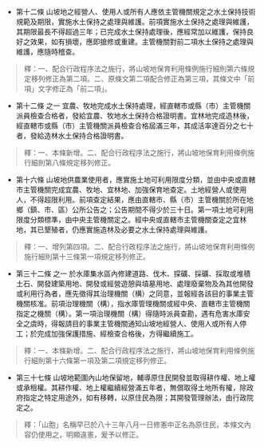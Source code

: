 * 第十二條 山坡地之經營人、使用人或所有人應依主管機關規定之水土保持技術規範及期限，實施水土保持之處理與維護。前項實施水土保持之處理與維護，其期限最長不得超過三年；已完成水土保持處理後，應經常加以維護，保持良好之效果，如有損壞，應即搶修或重建。主管機關對前二項水土保持之處理與維護，應隨時稽查。

> 釋：一、配合行政程序法之施行，將山坡地保育利用條例施行細則第六條規定移列修正為第二項。二、原條文第二項配合修正為第三項，其條文中「前項」文字修正為「前二項」。

* 第十二條 之一 宜農、牧地完成水土保持處理，經直轄市或縣（市）主管機關派員檢查合格者，發給宜農、牧地水土保持合格證明書。宜林地完成造林後，經直轄市或縣（市）主管機關派員檢查合格屆滿三年，其成活率達百分之七十者，發給造林水土保持合格證明書。

> 釋：一、本條新增。二、配合行政程序法之施行，將山坡地保育利用條例施行細則第八條規定移列修正。

* 第十六條 山坡地供農業使用者，應實施土地可利用限度分類，並由中央或直轄市主管機關完成宜農、牧地、宜林地、加強保育地查定。土地經營人或使用人，不得超限利用。前項查定結果，應由直轄市、縣（市）主管機關於所在地鄉（鎮、市、區）公所公告之；公告期間不得少於三十日。第一項土地可利用限度分類標準，由中央主管機關定之。經中央或直轄市主管機關查定之宜林地，其已墾殖者，仍應實施造林及必要之水土保持處理與維護。

> 釋：一、增列第四項。二、配合行政程序法之施行，將山坡地保育利用條例施行細則第十三條第一項規定移列修正。

* 第三十二條 之一 於水庫集水區內修建道路、伐木、探礦、採礦、採取或堆積土石、開發建築用地、開發或經營遊憩與墳墓用地、處理廢棄物及為其他開發或利用行為者，應先徵得其治理機關（構）之同意，並報經各該目的事業主管機關核准。前項治理機關（構），指水庫管理機關或經中央、直轄市主管機關指定之機關（構）。第一項治理機關（構）得隨時派員查勘，遇有危害水庫安全之虞時，得報請目的事業主管機關通知山坡地經營人、使用人或所有人停工；於完成加強保護措施、經檢查合格後，方得繼續施工。

> 釋：一、本條新增。二、配合行政程序法之施行，將山坡地保育利用條例施行細則第十六條第一項及第二項規定移列修正。

* 第三十七條 山坡地範圍內山地保留地，輔導原住民開發並取得耕作權、地上權或承租權。其耕作權、地上權繼續經營滿五年者，無償取得土地所有權，除政府指定之特定用途外，如有移轉，以原住民為限；其開發管理辦法，由行政院定之。

> 釋：「山胞」名稱早已於八十三年八月一日修憲中正名為原住民，本條文內容仍使用之，明顯違憲，爰予以修正。


